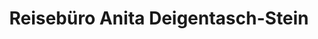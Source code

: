 ---
title: "Reisebüro Anita Deigentasch-Stein"
url: /jockgrim/reisebuero-anita-deigentasch-stein/
shop: Reisebüro
---